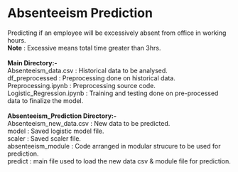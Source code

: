 # Absenteeism Prediction

Predicting if an employee will be excessively absent from office in working hours.
<br><b>Note</b> : Excessive means total time greater than 3hrs.
<br><br>
<b>Main Directory:-</b>
<br>Absenteeism_data.csv : Historical data to be analysed.
<br>df_preprocessed : Preprocessing done on historical data.
<br>Preprocessing.ipynb : Preprocessing source code.
<br>Logistic_Regression.ipynb : Training and testing done on pre-processed data to finalize the model.
<br><br>
<b>Absenteeism_Prediction Directory:-</b>
<br>Absenteeism_new_data.csv : New data to be predicted.
<br>model : Saved logistic model file.
<br>scaler : Saved scaler file.
<br>absenteeism_module : Code arranged in modular strucure to be used for prediction.
<br>predict : main file used to load the new data csv & module file for prediction.
<br>
